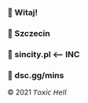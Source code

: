 ### 👋 Witaj!
###  📍 Szczecin
###   🔭 sincity.pl <-- INC
###     🌊 dsc.gg/mins
© 2021 𝘛𝘰𝘹𝘪𝘤 𝘏𝘦𝘭𝘭

<!--
**kvcps/kvcps** is a ✨ _special_ ✨ repository because its `README.md` (this file) appears on your GitHub profile.

Here are some ideas to get you started:

- 🔭 I’m currently working on ...
- 🌱 I’m currently learning ...
- 👯 I’m looking to collaborate on ...
- 🤔 I’m looking for help with ...
- 💬 Ask me about ...
- 📫 How to reach me: ...
- 😄 Pronouns: ...
- ⚡ Fun fact: ...
-->
